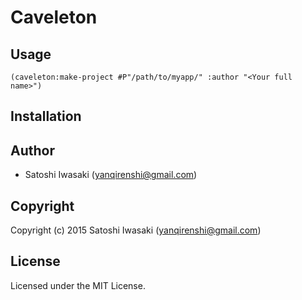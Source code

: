 # Caveleton

## Usage

`(caveleton:make-project #P"/path/to/myapp/" :author "<Your full name>")`

## Installation

## Author

* Satoshi Iwasaki (yanqirenshi@gmail.com)

## Copyright

Copyright (c) 2015 Satoshi Iwasaki (yanqirenshi@gmail.com)

## License

Licensed under the MIT License.
